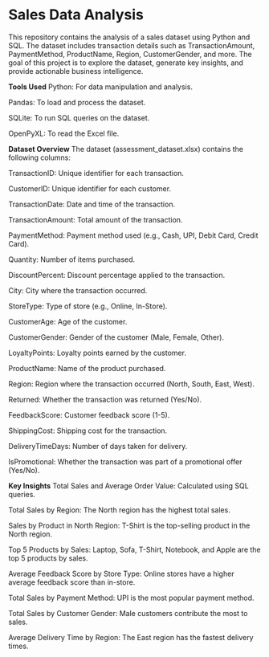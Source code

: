 # **Sales Data Analysis**
This repository contains the analysis of a sales dataset using Python and SQL. The dataset includes transaction details such as TransactionAmount, PaymentMethod, ProductName, Region, CustomerGender, and more. The goal of this project is to explore the dataset, generate key insights, and provide actionable business intelligence.

**Tools Used**
Python: For data manipulation and analysis.

Pandas: To load and process the dataset.

SQLite: To run SQL queries on the dataset.

OpenPyXL: To read the Excel file.

**Dataset Overview**
The dataset (assessment_dataset.xlsx) contains the following columns:

TransactionID: Unique identifier for each transaction.

CustomerID: Unique identifier for each customer.

TransactionDate: Date and time of the transaction.

TransactionAmount: Total amount of the transaction.

PaymentMethod: Payment method used (e.g., Cash, UPI, Debit Card, Credit Card).

Quantity: Number of items purchased.

DiscountPercent: Discount percentage applied to the transaction.

City: City where the transaction occurred.

StoreType: Type of store (e.g., Online, In-Store).

CustomerAge: Age of the customer.

CustomerGender: Gender of the customer (Male, Female, Other).

LoyaltyPoints: Loyalty points earned by the customer.

ProductName: Name of the product purchased.

Region: Region where the transaction occurred (North, South, East, West).

Returned: Whether the transaction was returned (Yes/No).

FeedbackScore: Customer feedback score (1-5).

ShippingCost: Shipping cost for the transaction.

DeliveryTimeDays: Number of days taken for delivery.

IsPromotional: Whether the transaction was part of a promotional offer (Yes/No).

**Key Insights**
Total Sales and Average Order Value: Calculated using SQL queries.

Total Sales by Region: The North region has the highest total sales.

Sales by Product in North Region: T-Shirt is the top-selling product in the North region.

Top 5 Products by Sales: Laptop, Sofa, T-Shirt, Notebook, and Apple are the top 5 products by sales.

Average Feedback Score by Store Type: Online stores have a higher average feedback score than in-store.

Total Sales by Payment Method: UPI is the most popular payment method.

Total Sales by Customer Gender: Male customers contribute the most to sales.

Average Delivery Time by Region: The East region has the fastest delivery times.
